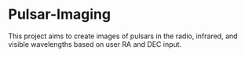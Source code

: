 # Pulsar-Imaging
This project aims to create images of pulsars in the radio, infrared, and visible wavelengths based on user RA and DEC input. 
